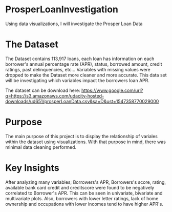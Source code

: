 # ProsperLoanInvestigation
Using data visualizations, I will investigate the Prosper Loan Data

# The Dataset
The Dataset contains 113,917 loans, each loan has information on each borrower's annual percentage rate (APR), status, borrowed amount, credit ratings, past delinquencies, etc... Variables with missing values were dropped to make the Dataset more cleaner and more accurate. This data set will be investigating which variables impact the borrowers loan APR. 

The dataset can be download here: https://www.google.com/url?q=https://s3.amazonaws.com/udacity-hosted-downloads/ud651/prosperLoanData.csv&sa=D&ust=1547358770029000

# Purpose
The main purpose of this project is to display the relationship of variales within the dataset using visualizations. With that purpose in mind, there was minimal data cleaning performed.

# Key Insights
After analyzing many variables; Borrowers's APR, Borrowers's score, rating, available bank card credit and creditscore were found to be negatively correlated to Borrower's APR. This can be seen in univariate, bivariate and multivariate plots. Also, borrowers with lower letter ratings, lack of home ownership and occupations with lower incomes tend to have higher APR's. 
